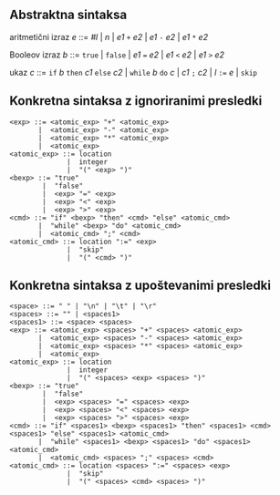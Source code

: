 ## Abstraktna sintaksa

aritmetični izraz _e_ ::= _#l_
     | _n_
     | _e1_ `+` _e2_
     | _e1_ `-` _e2_
     | _e1_ `*` _e2_

Booleov izraz _b_ ::= `true`
     | `false`
     | _e1_ `=` _e2_
     | _e1_ `<` _e2_
     | _e1_ `>` _e2_

ukaz _c_ ::= `if` _b_ `then` _c1_ `else` _c2_
     | `while` _b_ `do` _c_
     | _c1_ `;` _c2_
     | _l_ `:=` _e_
     | `skip`

## Konkretna sintaksa z ignoriranimi presledki

    <exp> ::= <atomic_exp> "+" <atomic_exp>
           |  <atomic_exp> "-" <atomic_exp>
           |  <atomic_exp> "*" <atomic_exp>
           |  <atomic_exp>
    <atomic_exp> ::= location
                  |  integer
                  |  "(" <exp> ")"
    <bexp> ::= "true"
            |  "false"
            |  <exp> "=" <exp>
            |  <exp> "<" <exp>
            |  <exp> ">" <exp>
    <cmd> ::= "if" <bexp> "then" <cmd> "else" <atomic_cmd>
           |  "while" <bexp> "do" <atomic_cmd>
           |  <atomic_cmd> ";" <cmd>
    <atomic_cmd> ::= location ":=" <exp>
                  |  "skip"
                  |  "(" <cmd> ")"

## Konkretna sintaksa z upoštevanimi presledki

    <space> ::= " " | "\n" | "\t" | "\r"
    <spaces> ::= "" | <spaces1>
    <spaces1> ::= <space> <spaces>
    <exp> ::= <atomic_exp> <spaces> "+" <spaces> <atomic_exp>
           |  <atomic_exp> <spaces> "-" <spaces> <atomic_exp>
           |  <atomic_exp> <spaces> "*" <spaces> <atomic_exp>
           |  <atomic_exp>
    <atomic_exp> ::= location
                  |  integer
                  |  "(" <spaces> <exp> <spaces> ")"
    <bexp> ::= "true"
            |  "false"
            |  <exp> <spaces> "=" <spaces> <exp>
            |  <exp> <spaces> "<" <spaces> <exp>
            |  <exp> <spaces> ">" <spaces> <exp>
    <cmd> ::= "if" <spaces1> <bexp> <spaces1> "then" <spaces1> <cmd> <spaces1> "else" <spaces1> <atomic_cmd>
           |  "while" <spaces1> <bexp> <spaces1> "do" <spaces1> <atomic_cmd>
           |  <atomic_cmd> <spaces> ";" <spaces> <cmd>
    <atomic_cmd> ::= location <spaces> ":=" <spaces> <exp>
                  |  "skip"
                  |  "(" <spaces> <cmd> <spaces> ")"
